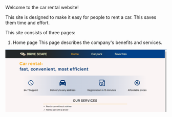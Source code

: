 Welcome to the car rental website!

This site is designed to make it easy for people to rent a car. This saves them
time and effort.

This site consists of three pages:

1. Home page 
This page describes the company's benefits and services.

![HomePage](./src/assets/Home.png)
